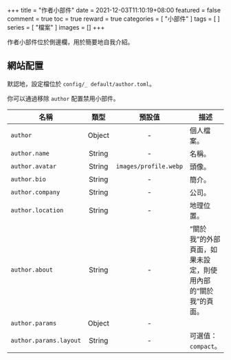 +++
title = "作者小部件"
date = 2021-12-03T11:10:19+08:00
featured = false
comment = true
toc = true
reward = true
categories = [
  "小部件"
]
tags = [
]
series = [
  "檔案"
]
images = []
+++

作者小部件位於側邊欄，用於簡要地自我介紹。

<!--more-->

## 網站配置

默認地，設定檔位於 `config/_ default/author.toml`。

你可以通過移除 `author` 配置禁用小部件。

| 名稱 | 類型 | 預設值 | 描述
|---|:-:|:-:|---
| `author` | Object | - | 個人檔案。
| `author.name` | String | - | 名稱。
| `author.avatar` | String | `images/profile.webp` | 頭像。
| `author.bio` | String | - | 簡介。
| `author.company` | String | - | 公司。
| `author.location` | String | - | 地理位置。
| `author.about` | String | - | “關於我”的外部頁面，如果未設定，則使用內部的“關於我”的頁面。
| `author.params` | Object | - |
| `author.params.layout` | String | - | 可選值：`compact`。
